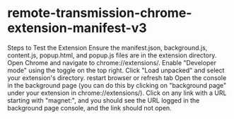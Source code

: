 # remote-transmission-chrome-extension-manifest-v3

Steps to Test the Extension
Ensure the manifest.json, background.js, content.js, popup.html, and popup.js files are in the extension directory.
Open Chrome and navigate to chrome://extensions/.
Enable "Developer mode" using the toggle on the top right.
Click "Load unpacked" and select your extension's directory.
restart browser or refresh tab
Open the console in the background page (you can do this by clicking on "background page" under your extension in chrome://extensions/).
Click on any link with a URL starting with "magnet:", and you should see the URL logged in the background page console, and the link should not open.
